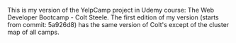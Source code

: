 This is my version of the YelpCamp project in Udemy course: The Web Developer Bootcamp - Colt Steele.
The first edition of my version (starts from commit: 5a926d8) has the same version of Colt's except of the cluster map of all camps.
